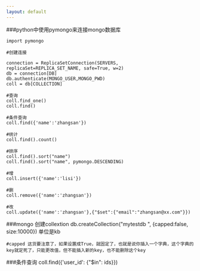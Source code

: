 ```yaml
---
layout: default
---
```

###python中使用pymongo来连接mongo数据库  

	import pymongo  

	#创建连接
	
	connection = ReplicaSetConnection(SERVERS, replicaSet=REPLICA_SET_NAME, safe=True, w=2)
	db = connection[DB]
	db.authenticate(MONGO_USER,MONGO_PWD)
	coll = db[COLLECTION]
	
	#查询
	coll.find_one()
	coll.find()
	
	#条件查询
	coll.find({'name':'zhangsan'})
	
	#统计
	coll.find().count()
	
	#排序
	coll.find().sort("name")
	coll.find().sort("name", pymongo.DESCENDING)
	
	#增
	coll.insert({'name':'lisi'})
	
	#删
	coll.remove({'name':'zhangsan'})
	
	#改
	coll.update({'name':'zhangsan'},{"$set":{"email":"zhangsan@xx.com"}})
	
	
###mongo 创建collextion
	db.createCollection("mytestdb ", {capped:false, size:10000}) 单位是kb
	
	#capped 这货要注意了，如果设置成True，就固定了，也就是说你插入一个字典，这个字典的key就定死了，只能更改值，但不能插入新的key，也不能删除这个key

###条件查询
	coll.find({'user_id': {"$in": ids}})